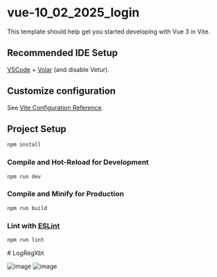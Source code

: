 # vue-10_02_2025_login

This template should help get you started developing with Vue 3 in Vite.

## Recommended IDE Setup

[VSCode](https://code.visualstudio.com/) + [Volar](https://marketplace.visualstudio.com/items?itemName=Vue.volar) (and disable Vetur).

## Customize configuration

See [Vite Configuration Reference](https://vite.dev/config/).

## Project Setup

```sh
npm install
```

### Compile and Hot-Reload for Development

```sh
npm run dev
```

### Compile and Minify for Production

```sh
npm run build
```

### Lint with [ESLint](https://eslint.org/)

```sh
npm run lint
```
#   L o g R e g X b t 

![image](https://github.com/user-attachments/assets/16a599db-d986-410d-b560-da5fff18efc2)
![image](https://github.com/user-attachments/assets/63aa5fcf-f3c4-4b2a-80bb-e496db005f0f)

 
 

